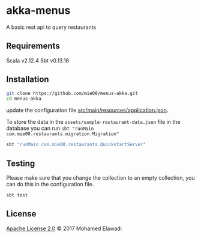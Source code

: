 # akka-menus

A basic rest api to query restaurants

## Requirements

Scala v2.12.4
Sbt v0.13.16

## Installation

```bash
git clone https://github.com/mie00/menus-akka.git
cd menus-akka
```

update the configuration file [src/main/resources/application.json](./src/main/resources/application.json).

To store the data in the `assets/sample-restaurant-data.json` file in the database you can run `sbt "runMain com.mie00.restaurants.migration.Migration"`

```bash
sbt "runMain com.mie00.restaurants.QuickstartServer"
```

## Testing

Please make sure that you change the collection to an empty collection, you can do this in the configuration file.

```bash
sbt test
```

## License

[Apache License 2.0](./LICENSE) © 2017 Mohamed Elawadi
